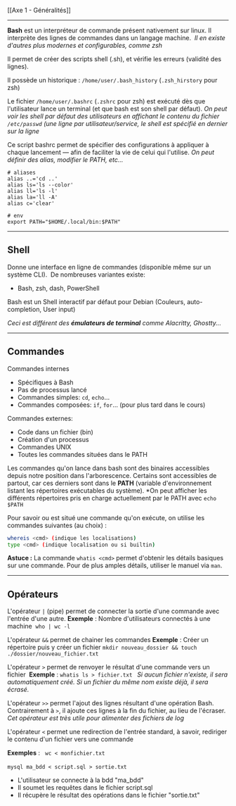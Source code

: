 [[Axe 1 - Généralités]]
****

**Bash** est un interpréteur de commande présent nativement sur linux. Il interprète des lignes de commandes dans un langage machine. 
	*Il en existe d'autres plus modernes et configurables, comme zsh*

Il permet de créer des scripts shell (.sh), et vérifie les erreurs (validité des lignes).


Il possède un historique :
`/home/user/.bash_history` (`.zsh_hirstory` pour zsh)

Le fichier `/home/user/.bashrc` (`.zshrc` pour zsh) est exécuté dès que l'utilisateur lance un terminal (et que bash est son shell par défaut).
	*On peut voir les shell par défaut des utilisateurs en affichant le contenu du fichier `/etc/passwd` (une ligne par utilisateur/service, le shell est spécifié en dernier sur la ligne*

Ce script bashrc permet de spécifier des configurations à appliquer à chaque lancement — afin de faciliter la vie de celui qui l'utilise.
	*On peut définir des alias, modifier le PATH, etc...*
```
# aliases
alias ..='cd ..'
alias ls='ls --color'
alias ll='ls -l'
alias la='ll -A'
alias c='clear'

# env
export PATH="$HOME/.local/bin:$PATH"
```


****
## Shell

Donne une interface en ligne de commandes (disponible même sur un système CLI). 
De nombreuses variantes existe: 
- Bash, zsh, dash, PowerShell 

Bash est un Shell interactif par défaut pour Debian (Couleurs, auto-completion, User input)


*Ceci est différent des **émulateurs de terminal** comme Alacritty, Ghostty...*


****
## Commandes

Commandes internes
- Spécifiques à Bash 
- Pas de processus lancé 
- Commandes simples: `cd`, `echo`… 
- Commandes composées: `if`, `for`… (pour plus tard dans le cours)

Commandes externes: 
- Code dans un fichier (bin) 
- Création d'un processus 
- Commandes UNIX 
- Toutes les commandes situées dans le PATH 


Les commandes qu'on lance dans bash sont des binaires accessibles depuis notre position dans l'arborescence. Certains sont accessibles de partout, car ces derniers sont dans le **PATH** (variable d'environnement listant les répertoires exécutables du système).
	*On peut afficher les différents répertoires pris en charge actuellement par le PATH avec `echo $PATH`

Pour savoir ou est situé une commande qu'on exécute, on utilise les commandes suivantes (au choix) :
```bash
whereis <cmd> (indique les localisations)
type <cmd> (indique localisation ou si builtin)
```


**Astuce :** La commande `whatis <cmd>` permet d'obtenir les détails basiques sur une commande. Pour de plus amples détails, utiliser le manuel via `man`.


****
## Opérateurs

L'opérateur `|` (pipe) permet de connecter la sortie d'une commande avec l'entrée d'une autre.
**Exemple** : Nombre d'utilisateurs connectés à une machine 
`who | wc -l`


L'opérateur `&&` permet de chainer les commandes
**Exemple** : Créer un répertoire puis y créer un fichier
`mkdir nouveau_dossier && touch ./dossier/nouveau_fichier.txt`


L'opérateur `>` permet de renvoyer le résultat d'une commande vers un fichier 
**Exemple** : `whatis ls > fichier.txt `
	*Si aucun fichier n'existe, il sera automatiquement créé.
	Si un fichier du même nom existe déjà, il sera écrasé.*


L'opérateur `>>` permet l'ajout des lignes résultant d'une opération Bash. Contrairement à `>`, il ajoute ces lignes à la fin du fichier, au lieu de l'écraser. 
	*Cet opérateur est très utile pour alimenter des fichiers de log*


L'opérateur `<` permet une redirection de l'entrée standard, à savoir, rediriger le contenu d'un fichier vers une commande 

**Exemples** :  
`wc < monfichier.txt` 

`mysql ma_bdd < script.sql > sortie.txt` 
- L'utilisateur se connecte à la bdd "ma_bdd" 
- Il soumet les requêtes dans le fichier script.sql 
- Il récupère le résultat des opérations dans le fichier "sortie.txt"

